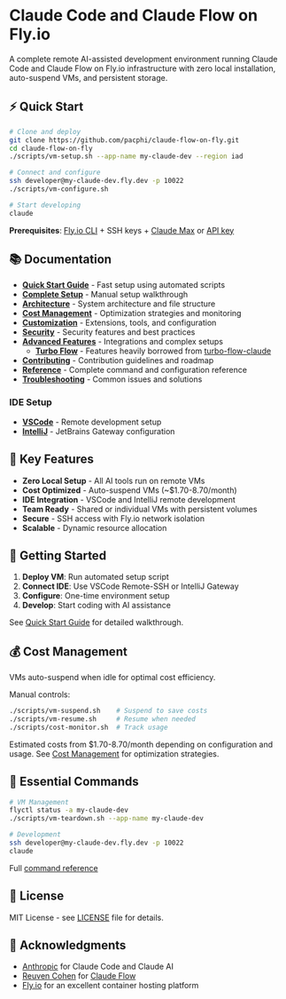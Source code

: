 # Claude Code and Claude Flow on Fly.io

A complete remote AI-assisted development environment running Claude Code and Claude Flow on Fly.io infrastructure with zero local installation, auto-suspend VMs, and persistent storage.

## ⚡ Quick Start

```bash
# Clone and deploy
git clone https://github.com/pacphi/claude-flow-on-fly.git
cd claude-flow-on-fly
./scripts/vm-setup.sh --app-name my-claude-dev --region iad

# Connect and configure
ssh developer@my-claude-dev.fly.dev -p 10022
./scripts/vm-configure.sh

# Start developing
claude
```

**Prerequisites**: [Fly.io CLI](https://fly.io/docs/flyctl/install/) + SSH keys + [Claude Max](https://www.anthropic.com/max) or [API key](https://console.anthropic.com/settings/keys)

## 📚 Documentation

- **[Quick Start Guide](docs/QUICKSTART.md)** - Fast setup using automated scripts
- **[Complete Setup](docs/SETUP.md)** - Manual setup walkthrough
- **[Architecture](docs/ARCHITECTURE.md)** - System architecture and file structure
- **[Cost Management](docs/COST_MANAGEMENT.md)** - Optimization strategies and monitoring
- **[Customization](docs/CUSTOMIZATION.md)** - Extensions, tools, and configuration
- **[Security](docs/SECURITY.md)** - Security features and best practices
- **[Advanced Features](docs/ADVANCED_FEATURES.md)** - Integrations and complex setups
  - **[Turbo Flow](docs/TURBO_FLOW.md)** - Features heavily borrowed from [turbo-flow-claude](https://github.com/marcuspat/turbo-flow-claude)
- **[Contributing](docs/CONTRIBUTING.md)** - Contribution guidelines and roadmap
- **[Reference](docs/REFERENCE.md)** - Complete command and configuration reference
- **[Troubleshooting](docs/TROUBLESHOOTING.md)** - Common issues and solutions

### IDE Setup

- **[VSCode](docs/VSCODE.md)** - Remote development setup
- **[IntelliJ](docs/INTELLIJ.md)** - JetBrains Gateway configuration

## 🌟 Key Features

- **Zero Local Setup** - All AI tools run on remote VMs
- **Cost Optimized** - Auto-suspend VMs (~$1.70-8.70/month)
- **IDE Integration** - VSCode and IntelliJ remote development
- **Team Ready** - Shared or individual VMs with persistent volumes
- **Secure** - SSH access with Fly.io network isolation
- **Scalable** - Dynamic resource allocation

## 🚀 Getting Started

1. **Deploy VM**: Run automated setup script
2. **Connect IDE**: Use VSCode Remote-SSH or IntelliJ Gateway
3. **Configure**: One-time environment setup
4. **Develop**: Start coding with AI assistance

See [Quick Start Guide](docs/QUICKSTART.md) for detailed walkthrough.

## 💰 Cost Management

VMs auto-suspend when idle for optimal cost efficiency.

Manual controls:

```bash
./scripts/vm-suspend.sh    # Suspend to save costs
./scripts/vm-resume.sh     # Resume when needed
./scripts/cost-monitor.sh  # Track usage
```

Estimated costs from $1.70-8.70/month depending on configuration and usage. See [Cost Management](docs/COST_MANAGEMENT.md) for optimization strategies.

## 🔧 Essential Commands

```bash
# VM Management
flyctl status -a my-claude-dev
./scripts/vm-teardown.sh --app-name my-claude-dev

# Development
ssh developer@my-claude-dev.fly.dev -p 10022
claude
```

Full [command reference](docs/REFERENCE.md)

## 📄 License

MIT License - see [LICENSE](LICENSE) file for details.

## 🙏 Acknowledgments

- [Anthropic](https://www.anthropic.com/) for Claude Code and Claude AI
- [Reuven Cohen](https://www.linkedin.com/in/reuvencohen/) for [Claude Flow](https://github.com/ruvnet/claude-flow)
- [Fly.io](https://fly.io/) for an excellent container hosting platform
